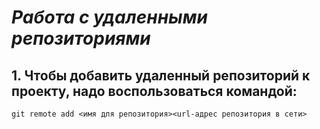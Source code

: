 # ***Работа с удаленными репозиториями***
## 1. Чтобы добавить удаленный репозиторий к проекту, надо воспользоваться командой:
```
git remote add <имя для репозитория><url-адрес репозитория в сети>
```
